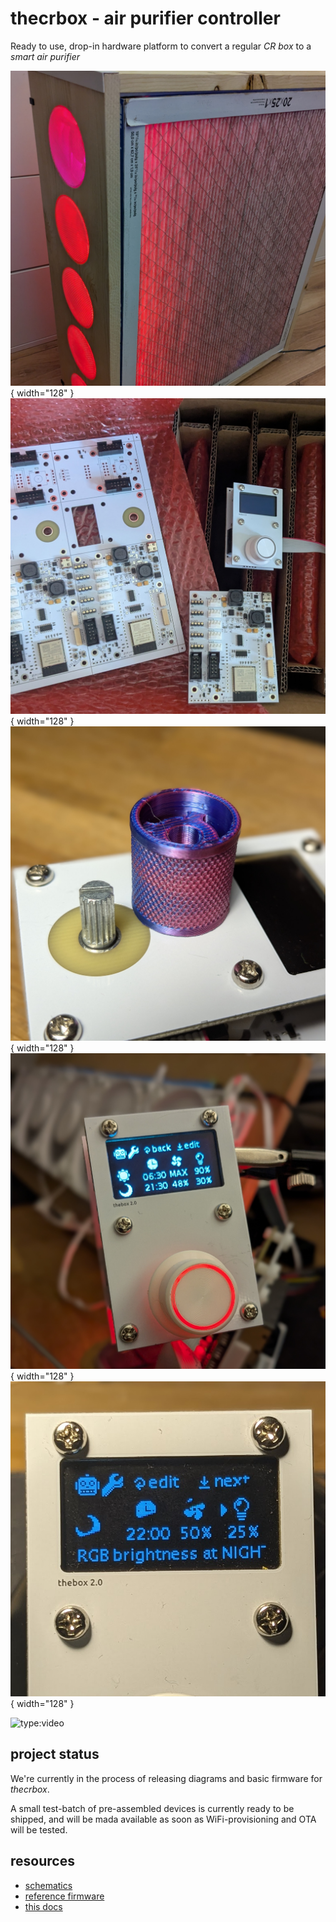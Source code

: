 # thecrbox - air purifier controller

Ready to use, drop-in hardware platform to convert a regular *CR box* to a *smart air purifier*

![img](res/img/box.jpg){ width="128" }
![img](res/img/panels.jpg){ width="128" }
![img](res/img/pink.jpg){ width="128" }
![img](res/img/ui.jpg){ width="128" }
![img](res/img/ui2.jpg){ width="128" }

![type:video](https://www.youtube.com/embed/YB-TSE1S_LY)

## project status

We're currently in the process of releasing diagrams and basic firmware for *thecrbox*.

A small test-batch of pre-assembled devices is currently ready to be shipped, and will be mada available
as soon as WiFi-provisioning and OTA will be tested.

## resources

- [schematics](https://github.com/thecrbox/hardware)
- [reference firmware](https://github.com/thecrbox/firmware)
- [this docs](https://github.com/thecrbox/docs)
